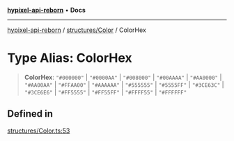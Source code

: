 [**hypixel-api-reborn**](../../../README.md) • **Docs**

***

[hypixel-api-reborn](../../../modules.md) / [structures/Color](../README.md) / ColorHex

# Type Alias: ColorHex

> **ColorHex**: `"#000000"` \| `"#0000AA"` \| `"#008000"` \| `"#00AAAA"` \| `"#AA0000"` \| `"#AA00AA"` \| `"#FFAA00"` \| `"#AAAAAA"` \| `"#555555"` \| `"#5555FF"` \| `"#3CE63C"` \| `"#3CE6E6"` \| `"#FF5555"` \| `"#FF55FF"` \| `"#FFFF55"` \| `"#FFFFFF"`

## Defined in

[structures/Color.ts:53](https://github.com/Kathund/REBORN-docs-TEST/blob/226e7f6a62bb6bca87ef0828ac84e9098d59f860/src/structures/Color.ts#L53)
